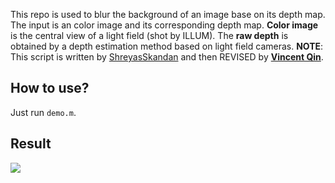 
This repo is used to blur the background of an image base on its depth map. The input is an color image and its corresponding depth map.
**Color image** is the central view of a light field (shot by ILLUM). The **raw depth** is obtained by a depth estimation method based on light field cameras.
**NOTE**: This script is written by [ShreyasSkandan](https://github.com/ShreyasSkandan/stereo-background-blur) and then REVISED by **[Vincent Qin](https://github.com/Vincentqyw)**.


## How to use?

Just run `demo.m`.

## Result

![](http://oofx6tpf6.bkt.clouddn.com/18-1-10/81368897.jpg)